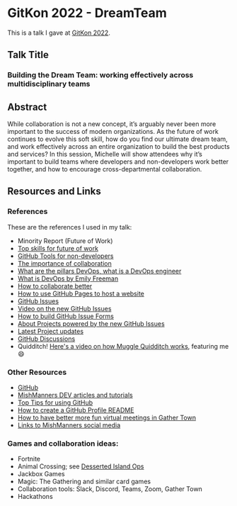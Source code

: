 # GitKon 2022 - DreamTeam

This is a talk I gave at [GitKon 2022](https://gitkon.com/).

## Talk Title

### Building the Dream Team: working effectively across multidisciplinary teams

## Abstract

While collaboration is not a new concept, it’s arguably never been more important to the success of modern organizations. As the future of work continues to evolve this soft skill, how do you find our ultimate dream team, and work effectively across an entire organization to build the best products and services? In this session, Michelle will show attendees why it’s important to build teams where developers and non-developers work better together, and how to encourage cross-departmental collaboration.

## Resources and Links

### References

These are the references I used in my talk:

- Minority Report (Future of Work)
- [Top skills for future of work](https://learning.linkedin.com/blog/top-skills/the-skills-companies-need-most-in-2020and-how-to-learn-them)
- [GitHub Tools for non-developers](https://dev.to/mishmanners/githubs-non-code-features-exploring-more-of-github-and-encouraging-your-non-dev-friends-1j1l)
- [The importance of collaboration](https://dev.to/mishmanners/the-importance-of-collaboration-a-devops-pillar-253d)
- [What are the pillars DevOps, what is a DevOps engineer](https://dev.to/mishmanners/the-pillars-of-devops-what-is-a-devops-engineer-3i8m)
- [What is DevOps by Emily Freeman](https://youtu.be/kBV8gPVZNEE)
- [How to collaborate better](https://dev.to/mishmanners/drop-the-code-for-just-a-moment-what-animal-crossing-can-teach-you-about-teamwork-50e7)
- [How to use GitHub Pages to host a website](https://dev.to/github/how-to-use-github-pages-to-host-your-website-even-with-multiple-repos-27k2)
- [GitHub Issues](https://github.com/features/issues/)
- [Video on the new GitHub Issues](https://youtu.be/64xO030aneI)
- [How to build GitHub Issue Forms](https://dev.to/github/how-to-build-google-like-forms-with-github-3ig2)
- [About Projects powered by the new GitHub Issues](https://youtu.be/yFQ-p6wMS_Y)
- [Latest Project updates](https://youtu.be/MYNIXz9iViU)
- [GitHub Discussions](https://github.com/features/discussions)
- Quidditch! [Here's a video on how Muggle Quidditch works](https://www.youtube.com/watch?v=A9oyGtLgekY&ab_channel=QuidditchAustralia), featuring me :smile:

### Other Resources

- [GitHub](https://github.com)
- [MishManners DEV articles and tutorials](https://dev.to/mishmanners)
- [Top Tips for using GitHub](https://dev.to/mishmanners/top-tips-for-using-github-l4m)
- [How to create a GitHub Profile README](https://dev.to/github/how-to-create-a-github-profile-readme-jha)
- [How to have better more fun virtual meetings in Gather Town](https://dev.to/mishmanners/how-to-have-better-more-fun-virtual-meetings-with-gather-town-cn9)
- [Links to MishManners social media](https://mishmanners.info)

### Games and collaboration ideas:

- Fortnite
- Animal Crossing; see [Desserted Island Ops](https://desertedisland.club/)
- Jackbox Games
- Magic: The Gathering and similar card games
- Collaboration tools: Slack, Discord, Teams, Zoom, Gather Town
- Hackathons
